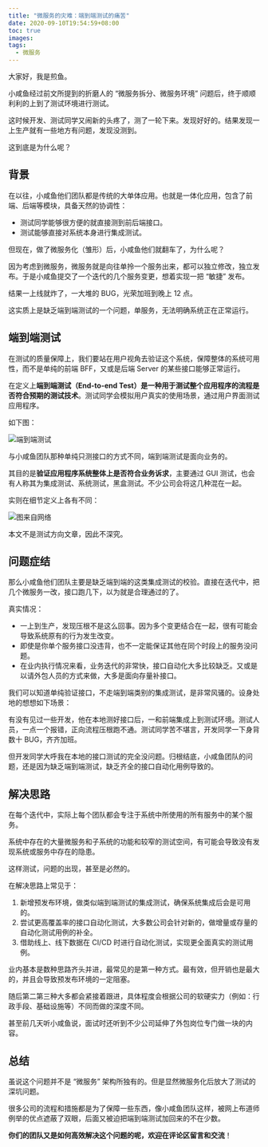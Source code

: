 ```yaml
---
title: "微服务的灾难：端到端测试的痛苦"
date: 2020-09-10T19:54:59+08:00
toc: true
images:
tags: 
  - 微服务
---
```


大家好，我是煎鱼。

小咸鱼经过前文所提到的折磨人的 “微服务拆分、微服务环境” 问题后，终于顺顺利利的上到了测试环境进行测试。

这时候开发、测试同学又闹新的头疼了，测了一轮下来。发现好好的。结果发现一上生产就有一些地方有问题，发现没测到。

这到底是为什么呢？

## 背景

在以往，小咸鱼他们团队都是传统的大单体应用。也就是一体化应用，包含了前端、后端等模块，具备天然的协调性：
- 测试同学能够很方便的就直接测到前后端接口。
- 测试能够直接对系统本身进行集成测试。

但现在，做了微服务化（雏形）后，小咸鱼他们就翻车了，为什么呢？

因为考虑到微服务，微服务就是向往单拎一个服务出来，都可以独立修改，独立发布。于是小咸鱼提交了一个迭代的几个服务变更，想着实现一把 “敏捷” 发布。

结果一上线就炸了，一大堆的 BUG，光荣加班到晚上 12 点。

这实质上是缺乏端到端测试的一个问题，单服务，无法明确系统正在正常运行。

## 端到端测试

在测试的质量保障上，我们要站在用户视角去验证这个系统，保障整体的系统可用性，而不是单纯的前端 BFF，又或是后端 Server 的某些接口能够正常运行。

在定义上**端到端测试（End-to-end Test）是一种用于测试整个应用程序的流程是否符合预期的测试技术**。测试同学会模拟用户真实的使用场景，通过用户界面测试应用程序。

如下图：

![端到端测试](https://image.eddycjy.com/5ca5b971d8e25cf41c648401489d47b4.jpg)

与小咸鱼团队那种单纯只测接口的方式不同，端到端测试是面向业务的。

其目的是**验证应用程序系统整体上是否符合业务诉求**，主要通过 GUI 测试，也会有人称其为集成测试、系统测试，黑盒测试。不少公司会将这几种混在一起。

实则在细节定义上各有不同：

![图来自网络](https://files.mdnice.com/user/3610/820d7fbb-e3aa-4e99-8898-d69fa242887b.png)

本文不是测试方向文章，因此不深究。

## 问题症结

那么小咸鱼他们团队主要是缺乏端到端的这类集成测试的校验。直接在迭代中，把几个微服务一改，接口跑几下，以为就是合理通过的了。

真实情况：
- 一上到生产，发现压根不是这么回事。因为多个变更结合在一起，很有可能会导致系统原有的行为发生改变。
- 即使是你单个服务接口没违背，也不一定能保证其他在同个时段上的服务没问题。
- 在业内执行情况来看，业务迭代的非常快，接口自动化大多比较缺乏。又或是以请外包人员的方式来做，大多是面向存量补接口。

我们可以知道单纯验证接口，不走端到端类别的集成测试，是非常风骚的。设身处地的想想如下场景：

有没有见过一些开发，他在本地测好接口后，一和前端集成上到测试环境。测试人员，一点一个报错，正向流程压根跑不通。测试同学苦不堪言，开发同学一下身背数十 BUG，齐齐加班。

但开发同学大呼我在本地的接口测试的完全没问题。归根结底，小咸鱼团队的问题，还是因为缺乏端到端测试，缺乏齐全的接口自动化用例导致的。

## 解决思路

在每个迭代中，实际上每个团队都会专注于系统中所使用的所有服务中的某个服务。

系统中存在的大量微服务和子系统的功能和较窄的测试空间，有可能会导致没有发现系统或服务中存在的隐患。

这样测试，问题的出现，甚至是必然的。

在解决思路上常见于：

1. 新增预发布环境，做类似端到端测试的集成测试，确保系统集成后会是可用的。
2. 尝试更高覆盖率的接口自动化测试，大多数公司会针对新的，做增量或存量的自动化测试用例的补全。
3. 借助线上、线下数据在 CI/CD 时进行自动化测试，实现更全面真实的测试用例。

业内基本是数种思路齐头并进，最常见的是第一种方式。最有效，但开销也是最大的，并且会导致预发布环境的一定阻塞。

随后第二第三种大多都会紧接着跟进，具体程度会根据公司的软硬实力（例如：行政手段、基础设施等）不同而做的深度不同。

甚至前几天听小咸鱼说，面试时还听到不少公司延伸了外包岗位专门做一块的内容。

## 总结

虽说这个问题并不是 “微服务” 架构所独有的。但是显然微服务化后放大了测试的深坑问题。

很多公司的流程和措施都是为了保障一些东西，像小咸鱼团队这样，被网上布道师例举的优点遮蔽了双眼，后面又被迫把端到端测试加回来的不在少数。

**你们的团队又是如何高效解决这个问题的呢，欢迎在评论区留言和交流**！